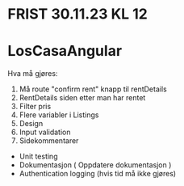 # FRIST 30.11.23 KL 12
# LosCasaAngular

Hva må gjøres:
1. Må route "confirm rent" knapp til rentDetails
2. RentDetails siden etter man har rentet
3. Filter pris
4. Flere variabler i Listings
5. Design
6. Input validation
7. Sidekommentarer 
- Unit testing
- Dokumentasjon ( Oppdatere dokumentasjon )
- Authentication logging (hvis tid må ikke gjøres)
